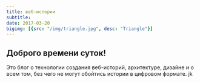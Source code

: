 ```yaml
---
title: веб-истории
subtitle: 
date: 2017-03-20
bigimg: [{src: "/img/triangle.jpg", desc: "Triangle"}]
---
```




## Доброго времени суток!

Это блог о технологии создания веб-историй,  архитектуре, дизайне и о всем том, без чего не могут обойтись  истории в цифровом формате.  jk

